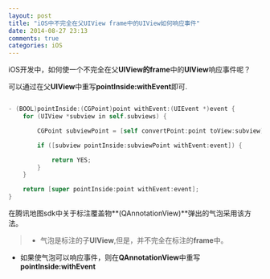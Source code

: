 ```yaml
---
layout: post
title: "iOS中不完全在父UIView frame中的UIView如何响应事件"
date: 2014-08-27 23:13
comments: true
categories: iOS 
---
```


iOS开发中，如何使一个不完全在父**UIView的frame**中的**UIView**响应事件呢？

<!--more-->

可以通过在父**UIView**中重写**pointInside:withEvent**即可.

``` objective-c

- (BOOL)pointInside:(CGPoint)point withEvent:(UIEvent *)event {
    for (UIView *subview in self.subviews) {

        CGPoint subviewPoint = [self convertPoint:point toView:subview];

        if ([subview pointInside:subviewPoint withEvent:event]) {

            return YES;
        }
    }

    return [super pointInside:point withEvent:event];
}


```

在腾讯地图sdk中关于标注覆盖物**(QAnnotationView)**弹出的气泡采用该方法。
   
> * 气泡是标注的子**UIView**,但是，并不完全在标注的**frame**中。
 * 如果使气泡可以响应事件，则在**QAnnotationView**中重写**pointInside:withEvent**
